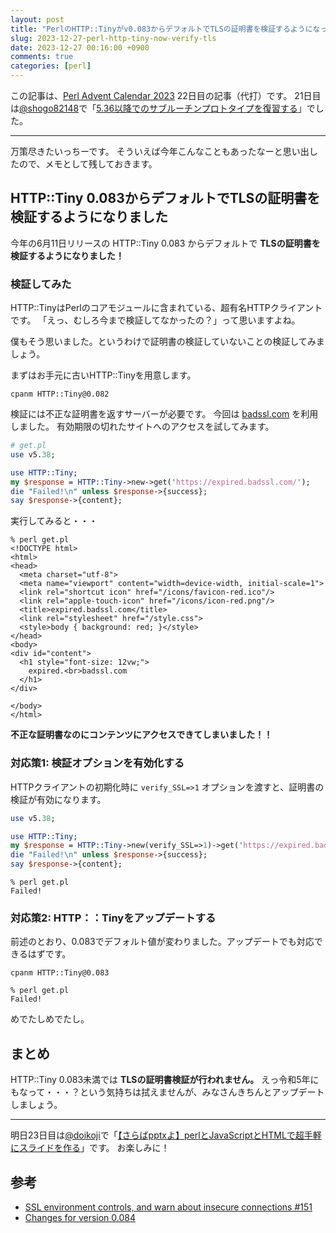 ```yaml
---
layout: post
title: "PerlのHTTP::Tinyがv0.083からデフォルトでTLSの証明書を検証するようになった件"
slug: 2023-12-27-perl-http-tiny-now-verify-tls
date: 2023-12-27 00:16:00 +0900
comments: true
categories: [perl]
---
```


この記事は、[Perl Advent Calendar 2023](https://qiita.com/advent-calendar/2023/perl) 22日目の記事（代打）です。
21日目は[@shogo82148](https://twitter.com/shogo82148)で「[5.36以降でのサブルーチンプロトタイプを復習する](https://shogo82148.github.io/blog/2023/12/24/2023-12-24-perl-prototype/)」でした。

-----

万策尽きたいっちーです。
そういえば今年こんなこともあったなーと思い出したので、メモとして残しておきます。

## HTTP::Tiny 0.083からデフォルトでTLSの証明書を検証するようになりました

今年の6月11日リリースの HTTP::Tiny 0.083 からデフォルトで **TLSの証明書を検証するようになりました！**

### 検証してみた

HTTP::TinyはPerlのコアモジュールに含まれている、超有名HTTPクライアントです。
「えっ、むしろ今まで検証してなかったの？」って思いますよね。

僕もそう思いました。というわけで証明書の検証していないことの検証してみましょう。

まずはお手元に古いHTTP::Tinyを用意します。

```
cpanm HTTP::Tiny@0.082
```

検証には不正な証明書を返すサーバーが必要です。
今回は [badssl.com](https://badssl.com/) を利用しました。
有効期限の切れたサイトへのアクセスを試してみます。

```perl
# get.pl
use v5.38;

use HTTP::Tiny;
my $response = HTTP::Tiny->new->get('https://expired.badssl.com/');
die "Failed!\n" unless $response->{success};
say $response->{content};
```

実行してみると・・・

```
% perl get.pl
<!DOCTYPE html>
<html>
<head>
  <meta charset="utf-8">
  <meta name="viewport" content="width=device-width, initial-scale=1">
  <link rel="shortcut icon" href="/icons/favicon-red.ico"/>
  <link rel="apple-touch-icon" href="/icons/icon-red.png"/>
  <title>expired.badssl.com</title>
  <link rel="stylesheet" href="/style.css">
  <style>body { background: red; }</style>
</head>
<body>
<div id="content">
  <h1 style="font-size: 12vw;">
    expired.<br>badssl.com
  </h1>
</div>

</body>
</html>
```

**不正な証明書なのにコンテンツにアクセスできてしまいました！！**

### 対応策1: 検証オプションを有効化する

HTTPクライアントの初期化時に `verify_SSL=>1` オプションを渡すと、証明書の検証が有効になります。

```perl
use v5.38;

use HTTP::Tiny;
my $response = HTTP::Tiny->new(verify_SSL=>1)->get('https://expired.badssl.com/');
die "Failed!\n" unless $response->{success};
say $response->{content};
```

```
% perl get.pl
Failed!
```

### 対応策2: HTTP：：Tinyをアップデートする

前述のとおり、0.083でデフォルト値が変わりました。アップデートでも対応できるはずです。

```
cpanm HTTP::Tiny@0.083
```

```
% perl get.pl
Failed!
```

めでたしめでたし。

## まとめ

HTTP::Tiny 0.083未満では **TLSの証明書検証が行われません。**
えっ令和5年にもなって・・・？という気持ちは拭えませんが、みなさんきちんとアップデートしましょう。

-----

明日23日目は[@doikoji](https://qiita.com/doikoji)で「[【さらばpptxよ】perlとJavaScriptとHTMLで超手軽にスライドを作る](https://qiita.com/doikoji/items/b0d850349a6640d0c396)」です。
お楽しみに！

## 参考

- [SSL environment controls, and warn about insecure connections #151](https://github.com/chansen/p5-http-tiny/pull/151)
- [Changes for version 0.084](https://metacpan.org/release/DAGOLDEN/HTTP-Tiny-0.084)
